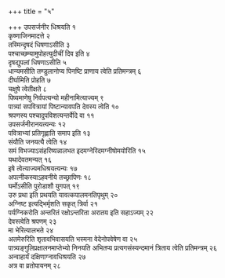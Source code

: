 +++
title = "५"

+++
उपसर्जनीर धिश्रयति १  
कृष्णाजिनमादत्ते २  
तस्मिन्दृषदं धिषणाऽसीति ३  
पश्चाच्छम्यामुपोहत्युदीचीं दिव इति ४  
दृषद्युपलां धिषणाऽसीति ५  
धान्यमसीति तण्डुलानोप्य पिनष्टि प्राणाय त्वेति प्रतिमन्त्रम् ६  
दीर्घामिति प्रोहति ७  
चक्षुषे त्वेतीक्षते ८  
पिष्यमाणेषु निर्वपत्यन्यो महीनामित्याज्यम् ९  
पात्र्यां सपवित्रायां पिष्टान्यावपति देवस्य त्वेति १०  
श्रपणस्य पश्चादुपविशत्यन्तर्वेदि वा ११  
उपसर्जनीरानयत्यन्यः १२  
पवित्राभ्यां प्रतिगृह्णाति समाप इति १३  
संयौति जनयत्यै त्वेति १४  
समं विभज्याऽसंहरिष्यन्नालभत इदमग्नेरिदमग्नीषोमयोरिति १५  
यथादेवतमन्यत् १६  
इषे त्वेत्याज्यमधिश्रयत्यन्यः १७  
अपत्नीकस्याऽहवनीये तच्छ्रापिणः १८  
घर्मोऽसीति पुरोडाशौ युगपत् १९  
उरु प्रथा इति प्रथयति यावत्कपालमनतिपृथुम् २०  
अग्निष्ट इत्यद्भिर्मृशति सकृत् त्रिर्वा २१  
पर्यग्निकरोति अन्तरितं रक्षोऽन्तरिता अरातय इति सहाऽज्यम् २२  
देवस्त्वेति श्रपणम् २३  
मा भेरित्यालभते २४  
अतमेरुरिति शृतावभिवासयति भस्मना वेदेनोपवेषेण वा २५  
पात्र्यङ्गुलिप्रक्षालनमाप्तेभ्यो निनयति अभितप्य प्रत्यगसंस्यन्दमानं त्रिताय त्वेति प्रतिमन्त्रम् २६  
अन्वाहार्यं दक्षिणाग्नावधिश्रयति २७  
अत्र वा व्रतोपायनम् २८  
